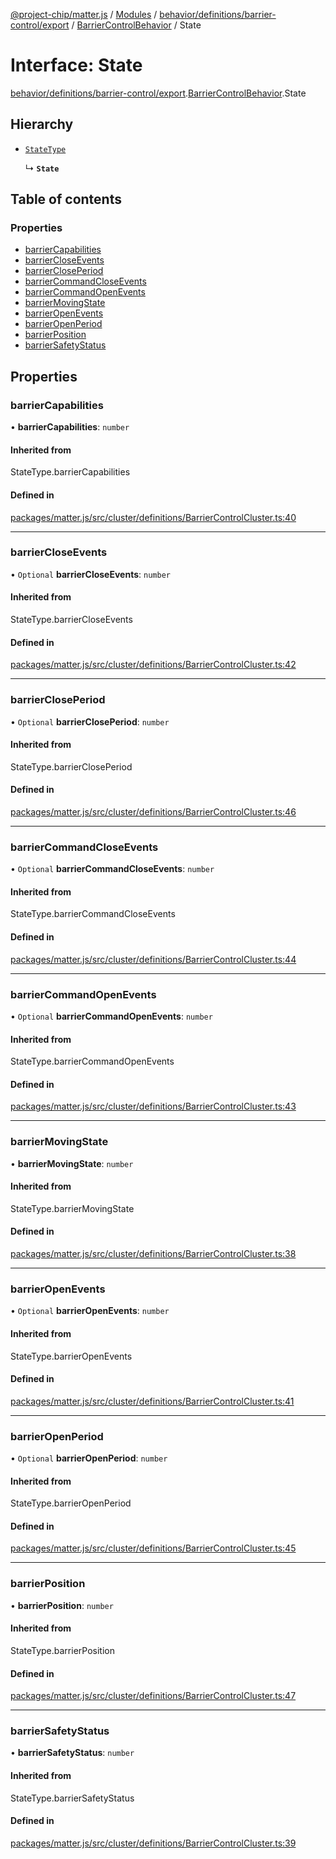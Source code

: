 [@project-chip/matter.js](../README.md) / [Modules](../modules.md) / [behavior/definitions/barrier-control/export](../modules/behavior_definitions_barrier_control_export.md) / [BarrierControlBehavior](../modules/behavior_definitions_barrier_control_export.BarrierControlBehavior.md) / State

# Interface: State

[behavior/definitions/barrier-control/export](../modules/behavior_definitions_barrier_control_export.md).[BarrierControlBehavior](../modules/behavior_definitions_barrier_control_export.BarrierControlBehavior.md).State

## Hierarchy

- [`StateType`](../modules/behavior_definitions_barrier_control_export._internal_.md#statetype)

  ↳ **`State`**

## Table of contents

### Properties

- [barrierCapabilities](behavior_definitions_barrier_control_export.BarrierControlBehavior.State.md#barriercapabilities)
- [barrierCloseEvents](behavior_definitions_barrier_control_export.BarrierControlBehavior.State.md#barriercloseevents)
- [barrierClosePeriod](behavior_definitions_barrier_control_export.BarrierControlBehavior.State.md#barriercloseperiod)
- [barrierCommandCloseEvents](behavior_definitions_barrier_control_export.BarrierControlBehavior.State.md#barriercommandcloseevents)
- [barrierCommandOpenEvents](behavior_definitions_barrier_control_export.BarrierControlBehavior.State.md#barriercommandopenevents)
- [barrierMovingState](behavior_definitions_barrier_control_export.BarrierControlBehavior.State.md#barriermovingstate)
- [barrierOpenEvents](behavior_definitions_barrier_control_export.BarrierControlBehavior.State.md#barrieropenevents)
- [barrierOpenPeriod](behavior_definitions_barrier_control_export.BarrierControlBehavior.State.md#barrieropenperiod)
- [barrierPosition](behavior_definitions_barrier_control_export.BarrierControlBehavior.State.md#barrierposition)
- [barrierSafetyStatus](behavior_definitions_barrier_control_export.BarrierControlBehavior.State.md#barriersafetystatus)

## Properties

### barrierCapabilities

• **barrierCapabilities**: `number`

#### Inherited from

StateType.barrierCapabilities

#### Defined in

[packages/matter.js/src/cluster/definitions/BarrierControlCluster.ts:40](https://github.com/project-chip/matter.js/blob/5f71eedebdb9fa54338bde320c311bb359b7455d/packages/matter.js/src/cluster/definitions/BarrierControlCluster.ts#L40)

___

### barrierCloseEvents

• `Optional` **barrierCloseEvents**: `number`

#### Inherited from

StateType.barrierCloseEvents

#### Defined in

[packages/matter.js/src/cluster/definitions/BarrierControlCluster.ts:42](https://github.com/project-chip/matter.js/blob/5f71eedebdb9fa54338bde320c311bb359b7455d/packages/matter.js/src/cluster/definitions/BarrierControlCluster.ts#L42)

___

### barrierClosePeriod

• `Optional` **barrierClosePeriod**: `number`

#### Inherited from

StateType.barrierClosePeriod

#### Defined in

[packages/matter.js/src/cluster/definitions/BarrierControlCluster.ts:46](https://github.com/project-chip/matter.js/blob/5f71eedebdb9fa54338bde320c311bb359b7455d/packages/matter.js/src/cluster/definitions/BarrierControlCluster.ts#L46)

___

### barrierCommandCloseEvents

• `Optional` **barrierCommandCloseEvents**: `number`

#### Inherited from

StateType.barrierCommandCloseEvents

#### Defined in

[packages/matter.js/src/cluster/definitions/BarrierControlCluster.ts:44](https://github.com/project-chip/matter.js/blob/5f71eedebdb9fa54338bde320c311bb359b7455d/packages/matter.js/src/cluster/definitions/BarrierControlCluster.ts#L44)

___

### barrierCommandOpenEvents

• `Optional` **barrierCommandOpenEvents**: `number`

#### Inherited from

StateType.barrierCommandOpenEvents

#### Defined in

[packages/matter.js/src/cluster/definitions/BarrierControlCluster.ts:43](https://github.com/project-chip/matter.js/blob/5f71eedebdb9fa54338bde320c311bb359b7455d/packages/matter.js/src/cluster/definitions/BarrierControlCluster.ts#L43)

___

### barrierMovingState

• **barrierMovingState**: `number`

#### Inherited from

StateType.barrierMovingState

#### Defined in

[packages/matter.js/src/cluster/definitions/BarrierControlCluster.ts:38](https://github.com/project-chip/matter.js/blob/5f71eedebdb9fa54338bde320c311bb359b7455d/packages/matter.js/src/cluster/definitions/BarrierControlCluster.ts#L38)

___

### barrierOpenEvents

• `Optional` **barrierOpenEvents**: `number`

#### Inherited from

StateType.barrierOpenEvents

#### Defined in

[packages/matter.js/src/cluster/definitions/BarrierControlCluster.ts:41](https://github.com/project-chip/matter.js/blob/5f71eedebdb9fa54338bde320c311bb359b7455d/packages/matter.js/src/cluster/definitions/BarrierControlCluster.ts#L41)

___

### barrierOpenPeriod

• `Optional` **barrierOpenPeriod**: `number`

#### Inherited from

StateType.barrierOpenPeriod

#### Defined in

[packages/matter.js/src/cluster/definitions/BarrierControlCluster.ts:45](https://github.com/project-chip/matter.js/blob/5f71eedebdb9fa54338bde320c311bb359b7455d/packages/matter.js/src/cluster/definitions/BarrierControlCluster.ts#L45)

___

### barrierPosition

• **barrierPosition**: `number`

#### Inherited from

StateType.barrierPosition

#### Defined in

[packages/matter.js/src/cluster/definitions/BarrierControlCluster.ts:47](https://github.com/project-chip/matter.js/blob/5f71eedebdb9fa54338bde320c311bb359b7455d/packages/matter.js/src/cluster/definitions/BarrierControlCluster.ts#L47)

___

### barrierSafetyStatus

• **barrierSafetyStatus**: `number`

#### Inherited from

StateType.barrierSafetyStatus

#### Defined in

[packages/matter.js/src/cluster/definitions/BarrierControlCluster.ts:39](https://github.com/project-chip/matter.js/blob/5f71eedebdb9fa54338bde320c311bb359b7455d/packages/matter.js/src/cluster/definitions/BarrierControlCluster.ts#L39)
